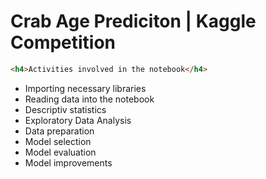 # Crab Age Prediciton | Kaggle Competition

```html
<h4>Activities involved in the notebook</h4>
```

- Importing necessary libraries
- Reading data into the notebook
- Descriptiv statistics
- Exploratory Data Analysis
- Data preparation
- Model selection
- Model evaluation
- Model improvements

